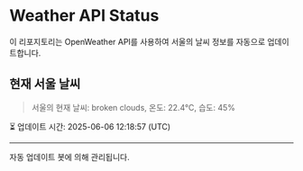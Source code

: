 
# Weather API Status

이 리포지토리는 OpenWeather API를 사용하여 서울의 날씨 정보를 자동으로 업데이트합니다.

## 현재 서울 날씨
> 서울의 현재 날씨: broken clouds, 온도: 22.4°C, 습도: 45%

⏳ 업데이트 시간: 2025-06-06 12:18:57 (UTC)

---
자동 업데이트 봇에 의해 관리됩니다.

